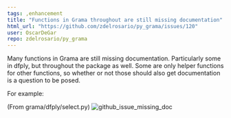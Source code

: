 ```yaml
---
tags: ,enhancement
title: "Functions in Grama throughout are still missing documentation"
html_url: "https://github.com/zdelrosario/py_grama/issues/120"
user: OscarDeGar
repo: zdelrosario/py_grama
---
```


Many functions in Grama are still missing documentation. Particularly some in dfply, but throughout the package as well. Some are only helper functions for other functions, so whether or not those should also get documentation is a question to be posed. 

For example:

(From grama/dfply/select.py)
![github_issue_missing_doc](https://user-images.githubusercontent.com/55853029/128219086-0e3997d5-b684-45ec-ac90-5863f518c056.png)

